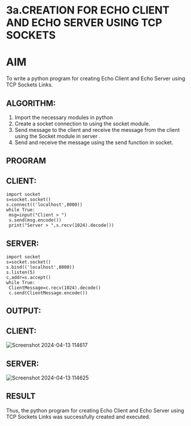 # 3a.CREATION FOR ECHO CLIENT AND ECHO SERVER USING TCP SOCKETS
# AIM
To write a python program for creating Echo Client and Echo Server using TCP
Sockets Links.
## ALGORITHM:
1. Import the necessary modules in python
2. Create a socket connection to using the socket module.
3. Send message to the client and receive the message from the client using the Socket module in
 server .
4. Send and receive the message using the send function in socket.
## PROGRAM
## CLIENT:
```
import socket
s=socket.socket()
s.connect(('localhost',8000))
while True:
 msg=input("Client > ")
 s.send(msg.encode())
 print("Server > ",s.recv(1024).decode())
```
## SERVER:
```
import socket
s=socket.socket()
s.bind(('localhost',8000))
s.listen(5)
c,addr=s.accept()
while True:
 ClientMessage=c.recv(1024).decode()
 c.send(ClientMessage.encode())
```
## OUTPUT:
## CLIENT:
![Screenshot 2024-04-13 114617](https://github.com/ligneshwar/3a.Sockets_Creation_for_Echo_Client_and_Echo_Server/assets/149365037/c1336d71-38b8-4845-af83-6e8f8e7d4a28)
## SERVER:
![Screenshot 2024-04-13 114625](https://github.com/ligneshwar/3a.Sockets_Creation_for_Echo_Client_and_Echo_Server/assets/149365037/9b318e72-829c-44fb-b47b-187aa160edb7)

## RESULT
Thus, the python program for creating Echo Client and Echo Server using TCP Sockets Links 
was successfully created and executed.
